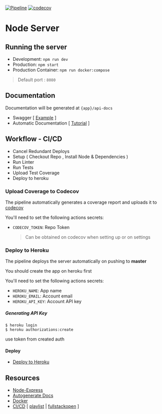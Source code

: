 [![Pipeline](https://github.com/taller2-grupo5-rostov-1c2022/NodeServer/actions/workflows/pipeline.yml/badge.svg)](https://github.com/taller2-grupo5-rostov-1c2022/NodeServer/actions/workflows/pipeline.yml) [![codecov](https://codecov.io/gh/taller2-grupo5-rostov-1c2022/NodeServer/branch/master/graph/badge.svg?token=5KKSSYYSZV)](https://codecov.io/gh/taller2-grupo5-rostov-1c2022/NodeServer)

# Node Server

## Running the server

- Development: `npm run dev`
- Production: `npm start`
- Production Container: `npm run docker:compose`

> Default port : `8080`

## Documentation

Documentation will be generated at `{app}/api-docs`

- Swagger [ [Example](https://petstore.swagger.io/) ]
- Automatic Documentation [ [Tutorial](https://dev.to/kabartolo/how-to-document-an-express-api-with-swagger-ui-and-jsdoc-50do) ]

## Workflow - CI/CD

- Cancel Redundant Deploys
- Setup ( Checkout Repo , Install Node & Dependencies )
- Run Linter
- Run Tests
- Upload Test Coverage
- Deploy to heroku

### Upload Coverage to Codecov

The pipeline automatically generates a coverage report and uploads it to [codecov](https://codecov.io/gh/NicolasEzequielZulaicaRivera/nodeserver)

You'll need to set the following actions secrets:

- `CODECOV_TOKEN`: Repo Token
  > Can be obtained on codecov when setting up or on settings

### Deploy to Heroku

The pipeline deploys the server automatically on pushing to **master**

You should create the app on heroku first

You'll need to set the following actions secrets:

- `HEROKU_NAME`: App name
- `HEROKU_EMAIL`: Account email
- `HEROKU_API_KEY`: Account API key

##### Generating API Key

```
$ heroku login
$ heroku authorizations:create
```

use token from created auth

#### Deploy

- [Deploy to Heroku](https://github.com/marketplace/actions/deploy-to-heroku)

## Resources

- [Node-Express](https://www.youtube.com/watch?v=-MTSQjw5DrM)
- [Autogenerate Docs](https://www.youtube.com/watch?v=apouPYPh_as)
- [Docker](https://www.youtube.com/watch?v=gAkwW2tuIqE)
- [CI/CD](https://youtu.be/sIhm4YOMK6Q) [ [playlist](https://www.youtube.com/playlist?list=PLV8x_i1fqBw0Kn_fBIZTa3wS_VZAqddX7) | [fullstackopen](https://fullstackopen.com/en/) ]
